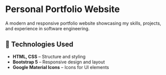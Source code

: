 # Personal Portfolio Website  

A modern and responsive portfolio website showcasing my skills, projects, and experience in software engineering.

## 📂 Technologies Used  
- **HTML, CSS** – Structure and styling  
- **Bootstrap 5** – Responsive design and layout  
- **Google Material Icons** – Icons for UI elements 

